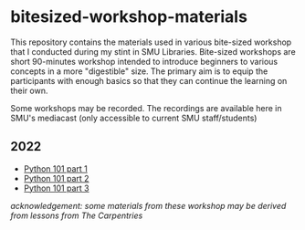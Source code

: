 # bitesized-workshop-materials
 This repository contains the materials used in various bite-sized workshop that I conducted during my stint in SMU Libraries. Bite-sized workshops are short 90-minutes workshop intended to introduce beginners to various concepts in a more "digestible" size. The primary aim is to equip the participants with enough basics so that they can continue the learning on their own. 
 
 Some workshops may be recorded. The recordings are available here in SMU's mediacast (only accessible to current SMU staff/students)
 
 ## 2022
 * [Python 101 part 1]()
 * [Python 101 part 2]()
 * [Python 101 part 3]()
 
 *acknowledgement: some materials from these workshop may be derived from lessons from The Carpentries*